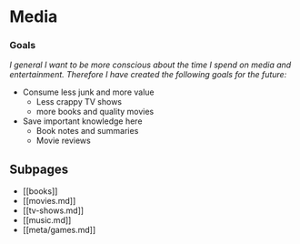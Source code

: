 # Media

### Goals

_I general I want to be more conscious about the time I spend on media and entertainment. Therefore I have created the following goals for the future:_

* Consume less junk and more value
  * Less crappy TV shows
  * more books and quality movies
* Save important knowledge here
  * Book notes and summaries
  * Movie reviews

## Subpages

- [[books]]
- [[movies.md]]
- [[tv-shows.md]]
- [[music.md]]
- [[meta/games.md]]



